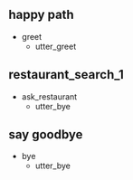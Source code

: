 ## happy path
* greet
  - utter_greet
  
## restaurant_search_1
* ask_restaurant
  - utter_bye
  
## say goodbye
* bye
  - utter_bye